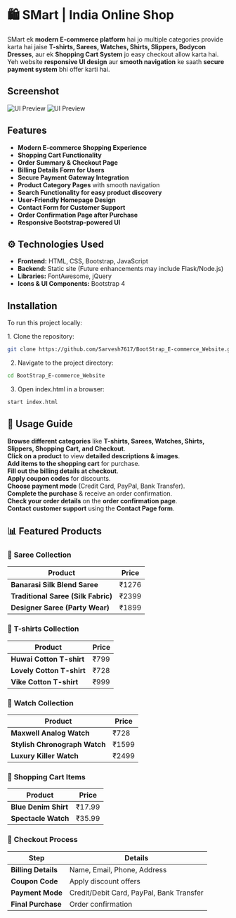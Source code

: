 # 🛍 SMart | India Online Shop  

SMart ek **modern E-commerce platform** hai jo multiple categories provide karta hai jaise **T-shirts, Sarees, Watches, Shirts, Slippers, Bodycon Dresses**, aur ek **Shopping Cart System** jo easy checkout allow karta hai. Yeh website **responsive UI design** aur **smooth navigation** ke saath **secure payment system** bhi offer karti hai.  

## Screenshot  
![UI Preview](https://private-user-images.githubusercontent.com/178065542/437562418-80ecfe2a-ab3b-407e-9a7d-25e39d6e377f.png?jwt=eyJhbGciOiJIUzI1NiIsInR5cCI6IkpXVCJ9.eyJpc3MiOiJnaXRodWIuY29tIiwiYXVkIjoicmF3LmdpdGh1YnVzZXJjb250ZW50LmNvbSIsImtleSI6ImtleTUiLCJleHAiOjE3NDU2MDQ5NjgsIm5iZiI6MTc0NTYwNDY2OCwicGF0aCI6Ii8xNzgwNjU1NDIvNDM3NTYyNDE4LTgwZWNmZTJhLWFiM2ItNDA3ZS05YTdkLTI1ZTM5ZDZlMzc3Zi5wbmc_WC1BbXotQWxnb3JpdGhtPUFXUzQtSE1BQy1TSEEyNTYmWC1BbXotQ3JlZGVudGlhbD1BS0lBVkNPRFlMU0E1M1BRSzRaQSUyRjIwMjUwNDI1JTJGdXMtZWFzdC0xJTJGczMlMkZhd3M0X3JlcXVlc3QmWC1BbXotRGF0ZT0yMDI1MDQyNVQxODExMDhaJlgtQW16LUV4cGlyZXM9MzAwJlgtQW16LVNpZ25hdHVyZT03YTFlNzk1Yjg5MjM0MmRkYTNkOGE3ZTBiNzY2ODZjN2RkMWJiNDljZTRmZGQ1MzVhNjY0NmNkYjkyYjQ2NjRmJlgtQW16LVNpZ25lZEhlYWRlcnM9aG9zdCJ9.SXd0AiwKR3oXr_k13HKl6TsU72NXe_tGmyFbHv1slac)
![UI Preview](https://private-user-images.githubusercontent.com/178065542/437562417-a5ea78a1-d738-48bf-a877-ad1b1ce4e81c.png?jwt=eyJhbGciOiJIUzI1NiIsInR5cCI6IkpXVCJ9.eyJpc3MiOiJnaXRodWIuY29tIiwiYXVkIjoicmF3LmdpdGh1YnVzZXJjb250ZW50LmNvbSIsImtleSI6ImtleTUiLCJleHAiOjE3NDU2MDQ5NjgsIm5iZiI6MTc0NTYwNDY2OCwicGF0aCI6Ii8xNzgwNjU1NDIvNDM3NTYyNDE3LWE1ZWE3OGExLWQ3MzgtNDhiZi1hODc3LWFkMWIxY2U0ZTgxYy5wbmc_WC1BbXotQWxnb3JpdGhtPUFXUzQtSE1BQy1TSEEyNTYmWC1BbXotQ3JlZGVudGlhbD1BS0lBVkNPRFlMU0E1M1BRSzRaQSUyRjIwMjUwNDI1JTJGdXMtZWFzdC0xJTJGczMlMkZhd3M0X3JlcXVlc3QmWC1BbXotRGF0ZT0yMDI1MDQyNVQxODExMDhaJlgtQW16LUV4cGlyZXM9MzAwJlgtQW16LVNpZ25hdHVyZT00MWUzMjg3NzZkYzkwNjdkNWNlNjY1ZDBhOTViMjk2ZjQ4YzIyZDE3MDcyZGRmNzQyYjJlZTJlMjU2OWVjZGI1JlgtQW16LVNpZ25lZEhlYWRlcnM9aG9zdCJ9.P2oamiRi_Bmp4hVzQ5yJ6E9l3x_pJ3uiAMfX4V3CBo0)

## Features  
- **Modern E-commerce Shopping Experience**  
- **Shopping Cart Functionality**  
- **Order Summary & Checkout Page**  
- **Billing Details Form for Users**  
- **Secure Payment Gateway Integration**  
- **Product Category Pages** with smooth navigation  
- **Search Functionality for easy product discovery**  
- **User-Friendly Homepage Design**  
- **Contact Form for Customer Support**  
- **Order Confirmation Page after Purchase**  
- **Responsive Bootstrap-powered UI**  


## ⚙️ Technologies Used  
- **Frontend:** HTML, CSS, Bootstrap, JavaScript  
- **Backend:** Static site (Future enhancements may include Flask/Node.js)  
- **Libraries:** FontAwesome, jQuery  
- **Icons & UI Components:** Bootstrap 4  


## Installation  
To run this project locally:  

1️. Clone the repository:  
```bash
git clone https://github.com/Sarvesh7617/BootStrap_E-commerce_Website.git
```
2. Navigate to the project directory:
```bash
cd BootStrap_E-commerce_Website
```
3. Open index.html in a browser:
```bash
start index.html
```
## 🔎 Usage Guide  
**Browse different categories** like **T-shirts, Sarees, Watches, Shirts, Slippers, Shopping Cart, and Checkout**.  
**Click on a product** to view **detailed descriptions & images**.  
**Add items to the shopping cart** for purchase.  
**Fill out the billing details at checkout**.  
**Apply coupon codes** for discounts.  
**Choose payment mode** (Credit Card, PayPal, Bank Transfer).  
**Complete the purchase** & receive an order confirmation.  
**Check your order details** on the **order confirmation page**.  
**Contact customer support** using the **Contact Page form**.  

## 📊 Featured Products  

### 🔹 **Saree Collection**
| **Product**  | **Price** |
|-------------|----------|
| **Banarasi Silk Blend Saree** | ₹1276 |
| **Traditional Saree (Silk Fabric)** | ₹2399 |
| **Designer Saree (Party Wear)** | ₹1899 |

### 🔹 **T-shirts Collection**
| **Product**  | **Price** |
|-------------|----------|
| **Huwai Cotton T-shirt** | ₹799 |
| **Lovely Cotton T-shirt** | ₹728 |
| **Vike Cotton T-shirt** | ₹999 |

### 🔹 **Watch Collection**
| **Product**  | **Price** |
|-------------|----------|
| **Maxwell Analog Watch** | ₹728 |
| **Stylish Chronograph Watch** | ₹1599 |
| **Luxury Killer Watch** | ₹2499 |

### 🔹 **Shopping Cart Items**
| **Product**           | **Price** |
|----------------------|----------|
| **Blue Denim Shirt** | ₹17.99 |
| **Spectacle Watch**  | ₹35.99 |

### 🔹 **Checkout Process**
| **Step**         | **Details** |
|-----------------|------------|
| **Billing Details**  | Name, Email, Phone, Address |
| **Coupon Code**  | Apply discount offers |
| **Payment Mode** | Credit/Debit Card, PayPal, Bank Transfer |
| **Final Purchase**  | Order confirmation |
